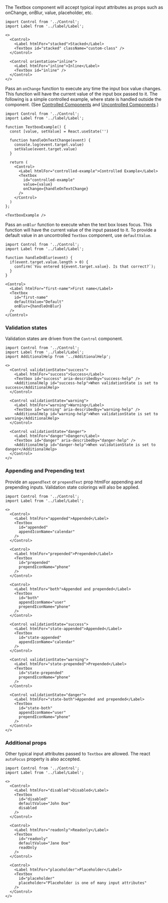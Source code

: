 The Textbox component will accept typical input attributes as props such as onChange, onBlur, value, placeholder, etc.

```
import Control from '../Control';
import Label from '../label/Label';

<>
  <Control>
    <Label htmlFor="stacked">Stacked</Label>
    <Textbox id="stacked" className="custom-class" />
  </Control>

  <Control orientation="inline">
    <Label htmlFor="inline">Inline</Label>
    <Textbox id="inline" />
  </Control>
</>
```

Pass an `onChange` function to execute any time the input box value changes. This function will have the current value of the input box passed to it. The following is a simple controlled example, where state is handled outside the component. (See [Controlled Components](https://facebook.github.io/react/docs/htmlForms.html#controlled-components) and [Uncontrolled Components](https://facebook.github.io/react/docs/uncontrolled-components.html).)

```
import Control from '../Control';
import Label from '../label/Label';

function TextboxExample() {
  const [value, setValue] = React.useState('')

  function handleOnTextChange(event) {
    console.log(event.target.value)
    setValue(event.target.value)
  }

  return (
    <Control>
      <Label htmlFor="controlled-example">Controlled Example</Label>
      <Textbox
        id="controlled-example"
        value={value}
        onChange={handleOnTextChange}
      />
    </Control>
  )
};

<TextboxExample />
```

Pass an `onBlur` function to execute when the text box loses focus. This function will have the current value of the input passed to it. To provide a default value in an uncontrolled `Textbox` component, use `defaultValue`.

```
import Control from '../Control';
import Label from '../label/Label';

function handleOnBlur(event) {
  if(event.target.value.length > 0) {
    confirm(`You entered ${event.target.value}. Is that correct?`);
  }
}

<Control>
  <Label htmlFor="first-name">First name</Label>
  <Textbox
    id="first-name"
    defaultValue="Default"
    onBlur={handleOnBlur}
  />
</Control>
```

### Validation states

Validation states are driven from the `Control` component.

```
import Control from '../Control';
import Label from '../label/Label';
import AdditionalHelp from '../AdditionalHelp';

<>
  <Control validationState="success">
    <Label htmlFor="success">Success</Label>
    <Textbox id="success" aria-describedby="success-help" />
    <AdditionalHelp id="success-help">When validationState is set to success</AdditionalHelp>
  </Control>

  <Control validationState="warning">
    <Label htmlFor="warning">Warning</Label>
    <Textbox id="warning" aria-describedby="warning-help" />
    <AdditionalHelp id="warning-help">When validationState is set to warning</AdditionalHelp>
  </Control>

  <Control validationState="danger">
    <Label htmlFor="danger">Danger</Label>
    <Textbox id="danger" aria-describedby="danger-help" />
    <AdditionalHelp id="danger-help">When validationState is set to danger</AdditionalHelp>
  </Control>
</>
```

### Appending and Prepending text

Provide an `appendText` or `prependText` prop htmlFor appending and prepending inputs. Validation state colorings will also be applied.

```
import Control from '../Control';
import Label from '../label/Label';

<>
  <Control>
    <Label htmlFor="appended">Appended</Label>
    <Textbox
      id="appended"
      appendIconName="calendar"
    />
  </Control>

  <Control>
    <Label htmlFor="prepended">Prepended</Label>
    <Textbox
      id="prepended"
      prependIconName="phone"
    />
  </Control>

  <Control>
    <Label htmlFor="both">Appended and prepended</Label>
    <Textbox
      id="both"
      appendIconName="user"
      prependIconName="phone"
    />
  </Control>

  <Control validationState="success">
    <Label htmlFor="state-appended">Appended</Label>
    <Textbox
      id="state-appended"
      appendIconName="calendar"
    />
  </Control>

  <Control validationState="warning">
    <Label htmlFor="state-prepended">Prepended</Label>
    <Textbox
      id="state-prepended"
      prependIconName="phone"
    />
  </Control>

  <Control validationState="danger">
    <Label htmlFor="state-both">Appended and prepended</Label>
    <Textbox
      id="state-both"
      appendIconName="user"
      prependIconName="phone"
    />
  </Control>
</>
```

### Additional props

Other typical input attributes passed to `Textbox` are allowed. The react `autoFocus` property is also accepted.

```
import Control from '../Control';
import Label from '../label/Label';

<>
  <Control>
    <Label htmlFor="disabled">Disabled</Label>
    <Textbox
      id="disabled"
      defaultValue="John Doe"
      disabled
    />
  </Control>

  <Control>
    <Label htmlFor="readonly">Readonly</Label>
    <Textbox
      id="readonly"
      defaultValue="Jane Doe"
      readOnly
    />
  </Control>

  <Control>
    <Label htmlFor="placeholder">Placeholder</Label>
    <Textbox
      id="placeholder"
      placeholder="Placeholder is one of many input attributes"
    />
  </Control>
</>
```
